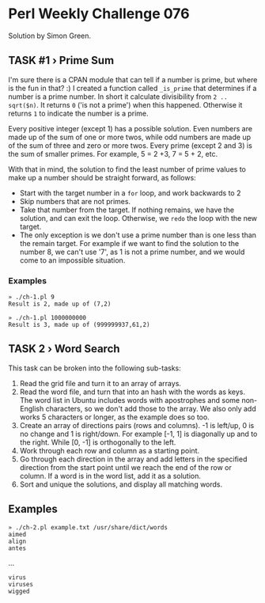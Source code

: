 # Perl Weekly Challenge 076

Solution by Simon Green.

## TASK #1 › Prime Sum

I'm sure there is a CPAN module that can tell if a number is prime, but where is the fun in that? :) I created a function called `_is_prime` that determines if a number is a prime number. In short it calculate divisibility from `2 .. sqrt($n)`. It returns `0` ('is not a prime') when this happened. Otherwise it returns `1` to indicate the number is a prime.

Every positive integer (except 1) has a possible solution. Even numbers are made up of the sum of one or more twos, while odd numbers are made up of the sum of three and zero or more twos. Every prime (except 2 and 3) is the sum of smaller primes. For example, 5 = 2 +3, 7 = 5 + 2, etc.

With that in mind, the solution to find the least number of prime values to make up a number should be straight forward, as follows:

* Start with the target number in a `for` loop, and work backwards to 2
* Skip numbers that are not primes.
* Take that number from the target. If nothing remains, we have the solution, and can exit the loop. Otherwise, we `redo` the loop with the new target.
* The only exception is we don't use a prime number than is one less than the remain target. For example if we want to find the solution to the number 8, we can't use '7', as 1 is not a prime number, and we would come to an impossible situation.

### Examples

    » ./ch-1.pl 9
    Result is 2, made up of (7,2)

    » ./ch-1.pl 1000000000
    Result is 3, made up of (999999937,61,2)

## TASK 2 › Word Search

This task can be broken into the following sub-tasks:

1. Read the grid file and turn it to an array of arrays.
2. Read the word file, and turn that into an hash with the words as keys. The word list in Ubuntu includes words with apostrophes and some non-English characters, so we don't add those to the array. We also only add works 5 characters or longer, as the example does so too.
3. Create an array of directions pairs (rows and columns). -1 is left/up, 0 is no change and 1 is right/down. For example [-1, 1] is diagonally up and to the right. While [0, -1] is orthogonally to the left.
4. Work through each row and column as a starting point.
5. Go through each direction in the array and add letters in the specified direction from the start point until we reach the end of the row or column. If a word is in the word list, add it as a solution.
6. Sort and unique the solutions, and display all matching words.

## Examples
    » ./ch-2.pl example.txt /usr/share/dict/words
    aimed
    align
    antes

...

    virus
    viruses
    wigged
